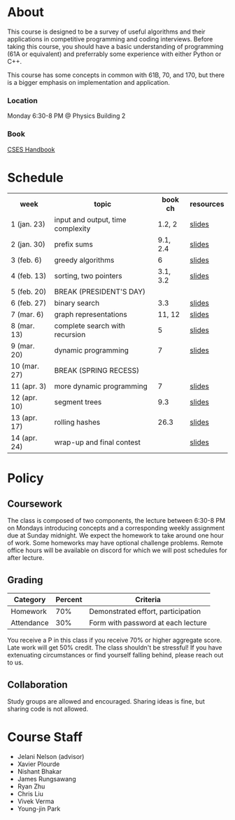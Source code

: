 # About

This course is designed to be a survey of useful algorithms and their applications in competitive programming and coding interviews. Before taking this course, you should have a basic understanding of programming (61A or equivalent) and preferrably some experience with either Python or C++.

This course has some concepts in common with 61B, 70, and 170, but there is a bigger emphasis on implementation and application.

### Location

Monday 6:30-8 PM @ Physics Building 2

### Book

[CSES Handbook](https://cses.fi/book.pdf)

# Schedule

<table>
<tr><th>week</th><th>topic</th><th>book ch</th><th>resources</th></tr>
<tr>
    <td>1 (jan. 23)</td>
    <td>input and output, time complexity</td>
    <td>1.2, 2</td>
    <td><a href="">slides</a></td>
</tr>
<tr>
    <td>2 (jan. 30)</td>
    <td>prefix sums</td>
    <td>9.1, 2.4</td>
    <td><a href="">slides</a></td>
</tr>
<tr>
    <td>3 (feb. 6)</td>
    <td>greedy algorithms</td>
    <td>6</td>
    <td><a href="">slides</a></td>
</tr>
<tr>
    <td>4 (feb. 13)</td>
    <td>sorting, two pointers</td>
    <td>3.1, 3.2</td>
    <td><a href="">slides</a></td>
</tr>
<tr class="break">
    <td>5 (feb. 20)</td>
    <td>BREAK (PRESIDENT'S DAY)</td>
    <td></td>
    <td></td>
</tr>
<tr>
    <td>6 (feb. 27)</td>
    <td>binary search</td>
    <td>3.3</td>
    <td><a href="">slides</a></td>
</tr>
<tr>
    <td>7 (mar. 6)</td>
    <td>graph representations</td>
    <td>11, 12</td>
    <td><a href="">slides</a></td>
</tr>
<tr>
    <td>8 (mar. 13)</td>
    <td>complete search with recursion</td>
    <td>5</td>
    <td><a href="">slides</a></td>
</tr>
<tr>
    <td>9 (mar. 20)</td>
    <td>dynamic programming</td>
    <td>7</td>
    <td><a href="">slides</a></td>
</tr>
<tr class="break">
    <td>10 (mar. 27)</td>
    <td>BREAK (SPRING RECESS)</td>
    <td></td>
    <td></td>
</tr>
<tr>
    <td>11 (apr. 3)</td>
    <td>more dynamic programming</td>
    <td>7</td>
    <td><a href="">slides</a></td>
</tr>
<tr>
    <td>12 (apr. 10)</td>
    <td>segment trees</td>
    <td>9.3</td>
    <td><a href="">slides</a></td>
</tr>
<tr>
    <td>13 (apr. 17)</td>
    <td>rolling hashes</td>
    <td>26.3</td>
    <td><a href="">slides</a></td>
</tr>
<tr>
    <td>14 (apr. 24)</td>
    <td>wrap-up and final contest</td>
    <td></td>
    <td><a href="">slides</a></td>
</tr>
</table>

# Policy

## Coursework

The class is composed of two components, the lecture between 6:30-8 PM on Mondays introducing concepts and a corresponding weekly assignment due at Sunday midnight. We expect the homework to take around one hour of work. Some homeworks may have optional challenge problems. Remote office hours will be available on discord for which we will post schedules for after lecture.

## Grading

| Category   | Percent | Criteria                           |
| ---------- | ------- | ---------------------------------- |
| Homework   | 70%     | Demonstrated effort, participation |
| Attendance | 30%     | Form with password at each lecture |

You receive a P in this class if you receive 70% or higher aggregate score. Late work will get 50% credit. The class shouldn't be stressful! If you have extenuating circumstances or find yourself falling behind, please reach out to us.

## Collaboration

Study groups are allowed and encouraged. Sharing ideas is fine, but sharing code is not allowed.

# Course Staff

- Jelani Nelson (advisor)
- Xavier Plourde
- Nishant Bhakar
- James Rungsawang
- Ryan Zhu
- Chris Liu
- Vivek Verma
- Young-jin Park
